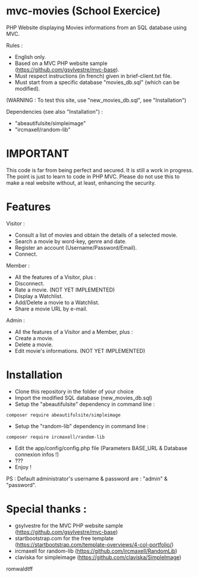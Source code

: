 # mvc-movies (School Exercice)


PHP Website displaying Movies informations from an SQL database using MVC.

Rules :
- English only.
- Based on a MVC PHP website sample (https://github.com/gsylvestre/mvc-base).
- Must respect instructions (in french) given in brief-client.txt file.
- Must start from a specific database "movies_db.sql" (which can be modified).

(WARNING : To test this site, use "new_movies_db.sql", see "Installation")

Dependencies (see also "Installation") :
- "abeautifulsite/simpleimage"
- "ircmaxell/random-lib"

# IMPORTANT

This code is far from being perfect and secured. It is still a work in progress.
The point is just to learn to code in PHP MVC.
Please do not use this to make a real website without, at least, enhancing the security.

# Features

Visitor :
- Consult a list of movies and obtain the details of a selected movie.
- Search a movie by word-key, genre and date.
- Register an account (Username/Password/Email).
- Connect.

Member :
- All the features of a Visitor, plus :
- Disconnect.
- Rate a movie. (NOT YET IMPLEMENTED)
- Display a Watchlist.
- Add/Delete a movie to a Watchlist.
- Share a movie URL by e-mail.

Admin :
- All the features of a Visitor and a Member, plus :
- Create a movie.
- Delete a movie.
- Edit movie's informations. (NOT YET IMPLEMENTED)

# Installation

- Clone this repository in the folder of your choice
- Import the modified SQL database (new_movies_db.sql)
- Setup the "abeautifulsite" dependency in command line :
```
composer require abeautifulsite/simpleimage
```
- Setup the "random-lib" dependency in command line :
```
composer require ircmaxell/random-lib
```
- Edit the app/config/config.php file (Parameters BASE_URL & Database connexion infos !)
- ???
- Enjoy !

PS : Default administrator's username & password are : "admin" & "password".

# Special thanks :

- gsylvestre for the MVC PHP website sample (https://github.com/gsylvestre/mvc-base)
- startbootstrap.com for the free template (https://startbootstrap.com/template-overviews/4-col-portfolio/)
- ircmaxell for random-lib (https://github.com/ircmaxell/RandomLib)
- claviska for simpleimage (https://github.com/claviska/SimpleImage)


romwaldtff
